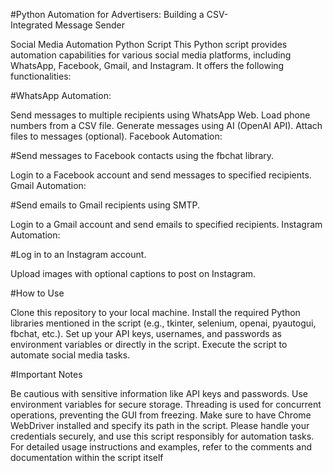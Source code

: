 #Python Automation for Advertisers: Building a CSV-Integrated Message Sender


Social Media Automation Python Script
This Python script provides automation capabilities for various social media platforms, including WhatsApp, Facebook, Gmail, and Instagram. It offers the following functionalities:

#WhatsApp Automation:

Send messages to multiple recipients using WhatsApp Web.
Load phone numbers from a CSV file.
Generate messages using AI (OpenAI API).
Attach files to messages (optional).
Facebook Automation:

#Send messages to Facebook contacts using the fbchat library.

Login to a Facebook account and send messages to specified recipients.
Gmail Automation:

#Send emails to Gmail recipients using SMTP.

Login to a Gmail account and send emails to specified recipients.
Instagram Automation:

#Log in to an Instagram account.

Upload images with optional captions to post on Instagram.

#How to Use

Clone this repository to your local machine.
Install the required Python libraries mentioned in the script (e.g., tkinter, selenium, openai, pyautogui, fbchat, etc.).
Set up your API keys, usernames, and passwords as environment variables or directly in the script.
Execute the script to automate social media tasks.

#Important Notes

Be cautious with sensitive information like API keys and passwords. Use environment variables for secure storage.
Threading is used for concurrent operations, preventing the GUI from freezing.
Make sure to have Chrome WebDriver installed and specify its path in the script.
Please handle your credentials securely, and use this script responsibly for automation tasks. For detailed usage instructions and examples, refer to the comments and documentation within the script itself
